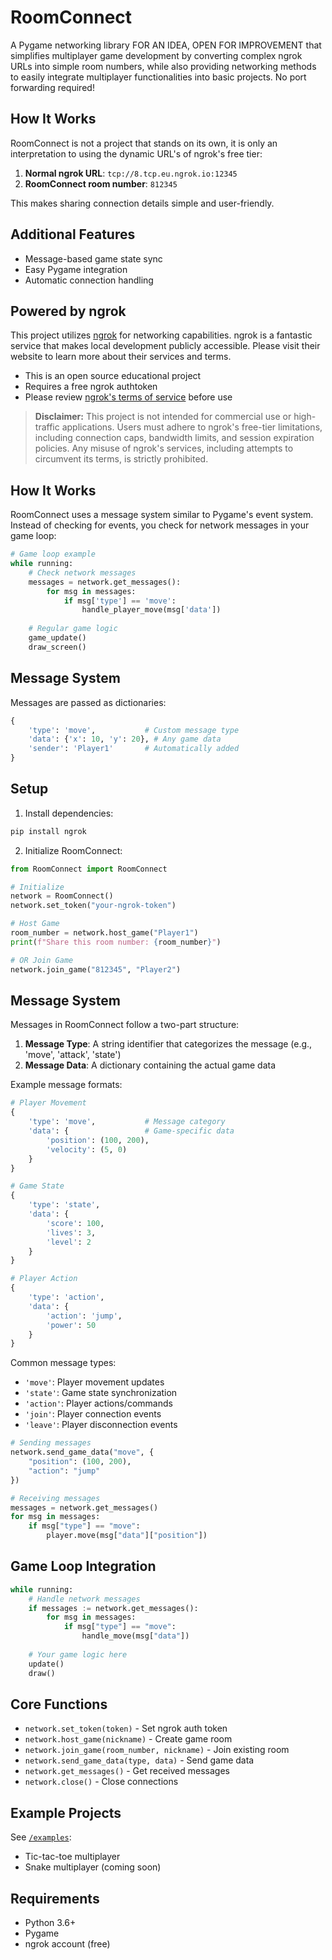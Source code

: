 # RoomConnect
A Pygame networking library FOR AN IDEA, OPEN FOR IMPROVEMENT that simplifies multiplayer game development by converting complex ngrok URLs into simple room numbers, while also providing networking methods to easily integrate multiplayer functionalities into basic projects. No port forwarding required!

## How It Works
RoomConnect is not a project that stands on its own, it is only an interpretation to using the dynamic URL's of ngrok's free tier:

1. **Normal ngrok URL**: `tcp://8.tcp.eu.ngrok.io:12345`
2. **RoomConnect room number**: `812345`

This makes sharing connection details simple and user-friendly.

## Additional Features
- Message-based game state sync
- Easy Pygame integration
- Automatic connection handling

## Powered by ngrok
This project utilizes [ngrok](https://ngrok.com/) for networking capabilities. ngrok is a fantastic service that makes local development publicly accessible. Please visit their website to learn more about their services and terms.

- This is an open source educational project
- Requires a free ngrok authtoken
- Please review [ngrok's terms of service](https://ngrok.com/tos) before use

> **Disclaimer:** This project is not intended for commercial use or high-traffic applications. Users must adhere to ngrok's free-tier limitations, including connection caps, bandwidth limits, and session expiration policies. Any misuse of ngrok's services, including attempts to circumvent its terms, is strictly prohibited.

## How It Works
RoomConnect uses a message system similar to Pygame's event system. Instead of checking for events, you check for network messages in your game loop:

```python
# Game loop example
while running:
    # Check network messages
    messages = network.get_messages():
        for msg in messages:
            if msg['type'] == 'move':
                handle_player_move(msg['data'])
    
    # Regular game logic
    game_update()
    draw_screen()
```

## Message System
Messages are passed as dictionaries:
```python
{
    'type': 'move',           # Custom message type
    'data': {'x': 10, 'y': 20}, # Any game data
    'sender': 'Player1'       # Automatically added
}
```

## Setup
1. Install dependencies:
```bash
pip install ngrok
```

2. Initialize RoomConnect:
```python
from RoomConnect import RoomConnect

# Initialize
network = RoomConnect()
network.set_token("your-ngrok-token")

# Host Game
room_number = network.host_game("Player1")
print(f"Share this room number: {room_number}")

# OR Join Game
network.join_game("812345", "Player2")
```

## Message System
Messages in RoomConnect follow a two-part structure:

1. **Message Type**: A string identifier that categorizes the message (e.g., 'move', 'attack', 'state')
2. **Message Data**: A dictionary containing the actual game data

Example message formats:
```python
# Player Movement
{
    'type': 'move',           # Message category
    'data': {                 # Game-specific data
        'position': (100, 200),
        'velocity': (5, 0)
    }
}

# Game State
{
    'type': 'state',
    'data': {
        'score': 100,
        'lives': 3,
        'level': 2
    }
}

# Player Action
{
    'type': 'action',
    'data': {
        'action': 'jump',
        'power': 50
    }
}
```

Common message types:
- `'move'`: Player movement updates
- `'state'`: Game state synchronization
- `'action'`: Player actions/commands
- `'join'`: Player connection events
- `'leave'`: Player disconnection events

```python
# Sending messages
network.send_game_data("move", {
    "position": (100, 200),
    "action": "jump"
})

# Receiving messages
messages = network.get_messages()
for msg in messages:
    if msg["type"] == "move":
        player.move(msg["data"]["position"])
```

## Game Loop Integration
```python
while running:
    # Handle network messages
    if messages := network.get_messages():
        for msg in messages:
            if msg["type"] == "move":
                handle_move(msg["data"])
    
    # Your game logic here
    update()
    draw()
```

## Core Functions
- `network.set_token(token)` - Set ngrok auth token
- `network.host_game(nickname)` - Create game room
- `network.join_game(room_number, nickname)` - Join existing room
- `network.send_game_data(type, data)` - Send game data
- `network.get_messages()` - Get received messages
- `network.close()` - Close connections

## Example Projects
See [`/examples`](/examples):
- Tic-tac-toe multiplayer
- Snake multiplayer (coming soon)

## Requirements
- Python 3.6+
- Pygame
- ngrok account (free)
